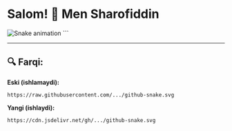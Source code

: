 # Salom! 👋 Men Sharofiddin

<picture>
  <source media="(prefers-color-scheme: dark)" srcset="https://cdn.jsdelivr.net/gh/kuziyev-sharofiddin/kuziyev-sharofiddin@output/github-snake-dark.svg">
  <source media="(prefers-color-scheme: light)" srcset="https://cdn.jsdelivr.net/gh/kuziyev-sharofiddin/kuziyev-sharofiddin@output/github-snake.svg">
  <img alt="Snake animation" src="https://cdn.jsdelivr.net/gh/kuziyev-sharofiddin/kuziyev-sharofiddin@output/github-snake.svg">
</picture>
```

---

## 🔍 Farqi:

**Eski (ishlamaydi):**
```
https://raw.githubusercontent.com/.../github-snake.svg
```

**Yangi (ishlaydi):**
```
https://cdn.jsdelivr.net/gh/.../github-snake.svg
